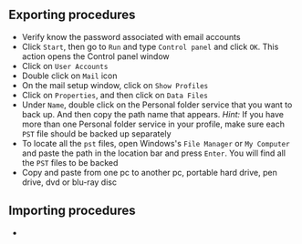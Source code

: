 ## Exporting procedures
* Verify know the password associated with email accounts
* Click `Start`, then go to `Run` and type `Control panel` and click `OK`. This action opens the Control panel window
* Click on `User Accounts`
* Double click on `Mail` icon
* On the mail setup window, click on `Show Profiles`
* Click on `Properties`, and then click on `Data Files`
* Under `Name`, double click on the Personal folder service that you want to back up. And then copy the path name that appears. _Hint:_ If you have more than one Personal folder service in your profile, make sure each `PST` file should be backed up separately
* To locate all the `pst` files, open Windows's `File Manager` or `My Computer` and paste the path in the location bar and press `Enter`. You will find all the `PST` files to be backed
* Copy and paste from one pc to another pc, portable hard drive, pen drive, dvd or blu-ray disc

## Importing procedures
* 